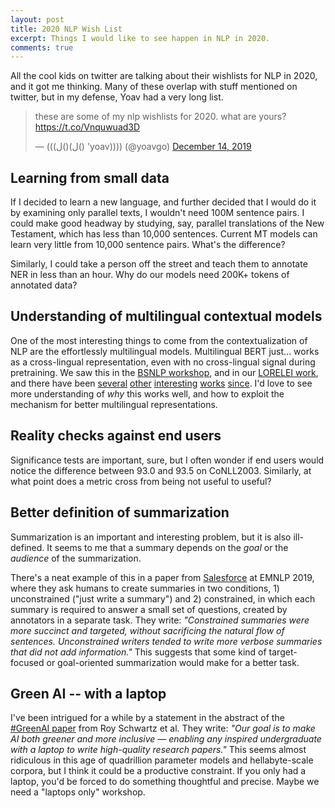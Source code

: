 ```yaml
---
layout: post
title: 2020 NLP Wish List
excerpt: Things I would like to see happen in NLP in 2020.
comments: true
---
```


All the cool kids on twitter are talking about their wishlists for NLP in 2020, and it got me thinking. Many of these overlap with stuff mentioned on twitter, but in my defense, Yoav had a very long list.

<blockquote class="twitter-tweet"><p lang="en" dir="ltr">these are some of my nlp wishlists for 2020. what are yours? <a href="https://t.co/Vnquwuad3D">https://t.co/Vnquwuad3D</a></p>&mdash; (((ل()(ل() &#39;yoav)))) (@yoavgo) <a href="https://twitter.com/yoavgo/status/1205991625228460033?ref_src=twsrc%5Etfw">December 14, 2019</a></blockquote> <script async src="https://platform.twitter.com/widgets.js" charset="utf-8"></script> 

## Learning from small data
If I decided to learn a new language, and further decided that I would do it by examining only parallel texts, I wouldn't need 100M sentence pairs. I could make good headway by studying, say, parallel translations of the New Testament, which has less than 10,000 sentences. Current MT models can learn very little from 10,000 sentence pairs. What's the difference?

Similarly, I could take a person off the street and teach them to annotate NER in less than an hour. Why do our models need 200K+ tokens of annotated data?

## Understanding of multilingual contextual models
One of the most interesting things to come from the contextualization of NLP are the effortlessly multilingual models. Multilingual BERT just... works as a cross-lingual representation, even with no cross-lingual signal during pretraining. We saw this in the [BSNLP workshop](https://www.aclweb.org/anthology/W19-3710/), and in our [LORELEI work](https://cogcomp.seas.upenn.edu/papers/MTMWLYFSZYKHSSR19.pdf), and there have been [several](https://www.aclweb.org/anthology/D19-1077/) [other](https://www.aclweb.org/anthology/P19-1493/) [interesting](https://arxiv.org/abs/1901.07291) [works](https://arxiv.org/abs/1911.02116) [since](https://arxiv.org/abs/1912.07840). I'd love to see more understanding of *why* this works well, and how to exploit the mechanism for better multilingual representations.
 
## Reality checks against end users
Significance tests are important, sure, but I often wonder if end users would notice the difference between 93.0 and 93.5 on CoNLL2003. Similarly, at what point does a metric cross from being not useful to useful?

## Better definition of summarization
Summarization is an important and interesting problem, but it is also ill-defined. It seems to me that a summary depends on the *goal* or the *audience* of the summarization.

There's a neat example of this in a paper from [Salesforce](https://www.aclweb.org/anthology/D19-1051.pdf) at EMNLP 2019, where they ask humans to create summaries in two conditions, 1) unconstrained ("just write a summary") and 2) constrained, in which each summary is required to answer a small set of questions, created by annotators in a separate task. They write: *"Constrained summaries were more succinct and targeted, without sacrificing the natural flow of sentences. Unconstrained writers tended to write more verbose summaries that did not add information."* This suggests that some kind of target-focused or goal-oriented summarization would make for a better task.

## Green AI -- with a laptop
I've been intrigued for a while by a statement in the abstract of the [#GreenAI paper](https://arxiv.org/abs/1907.10597) from Roy Schwartz et al. They write: *"Our goal is to make AI both greener and more inclusive — enabling any inspired undergraduate with a laptop to write high-quality research papers."* This seems almost ridiculous in this age of quadrillion parameter models and hellabyte-scale corpora, but I think it could be a productive constraint. If you only had a laptop, you'd be forced to do something thoughtful and precise. Maybe we need a "laptops only" workshop.
